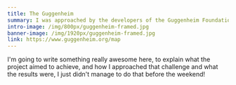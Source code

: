 ```yaml
---
title: The Guggenheim
summary: I was approached by the developers of the Guggenheim Foundation's UBS MAP project to create a lightweight, responsive Joomla template framework that could implement the ambitious design concepts in a scalable, modular codebase.
intro-image: /img/800px/guggenheim-framed.jpg
banner-image: /img/1920px/guggenheim-framed.jpg
link: https://www.guggenheim.org/map
---
```


I'm going to write something really awesome here, to explain what the project aimed to achieve,
and how I approached that challenge and what the results were, I just didn't manage to do that before the weekend!


<figure><img src="/img/1920px/guggenheim-framed.jpg" alt="" /></figure>
